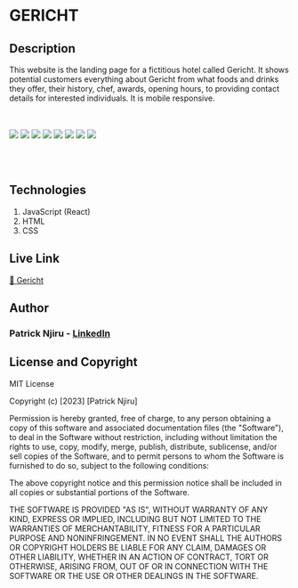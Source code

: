 <h1> GERICHT </h1>
<h2> Description </h2>
<p>
    This website is the landing page for a fictitious hotel called Gericht. It shows potential customers everything about Gericht from what foods and drinks they offer, their history, chef, awards, opening hours, to providing contact details for interested individuals. It is mobile responsive.
</p>
<br><br>
<div>
    <img src="https://i.ibb.co/pZnkJj7/Screenshot-from-2023-05-25-12-02-22.png" border="0">    
    <img src="https://i.ibb.co/kGxbGBm/Screenshot-from-2023-05-25-12-05-59.png" border="0">
    <img src="https://i.ibb.co/WcdgVtq/Screenshot-from-2023-05-22-11-08-49.png" border="0">
    <img src="https://i.ibb.co/vmpcdQD/Screenshot-from-2023-05-25-12-08-01.png" border="0">
    <img src="https://i.ibb.co/vhhpC2B/Screenshot-from-2023-05-22-15-17-13.png" border="0">
    <img src="https://i.ibb.co/bPP5nrs/Screenshot-from-2023-05-25-12-11-06.png" border="0">
    <img src="https://i.ibb.co/dQsZ34D/Screenshot-from-2023-05-25-12-13-45.png" border="0">
    <img src="https://i.ibb.co/DrwL3S9/Screenshot-from-2023-05-25-12-13-50.png" border="0">
</div>

<br><br>
## Technologies

1. JavaScript (React)
2. HTML
3. CSS

<h2> Live Link </h2>
<a href="https://gericht-hotel.netlify.app/"> 🔗 Gericht </a>

## Author
### Patrick Njiru - <a href='https://www.linkedin.com/in/patrick-njiru-7569241ba'> LinkedIn</a>

## License and Copyright

MIT License

Copyright (c) [2023] [Patrick Njiru]

Permission is hereby granted, free of charge, to any person obtaining a copy
of this software and associated documentation files (the "Software"), to deal
in the Software without restriction, including without limitation the rights
to use, copy, modify, merge, publish, distribute, sublicense, and/or sell
copies of the Software, and to permit persons to whom the Software is
furnished to do so, subject to the following conditions:

The above copyright notice and this permission notice shall be included in all
copies or substantial portions of the Software.

THE SOFTWARE IS PROVIDED "AS IS", WITHOUT WARRANTY OF ANY KIND, EXPRESS OR
IMPLIED, INCLUDING BUT NOT LIMITED TO THE WARRANTIES OF MERCHANTABILITY,
FITNESS FOR A PARTICULAR PURPOSE AND NONINFRINGEMENT. IN NO EVENT SHALL THE
AUTHORS OR COPYRIGHT HOLDERS BE LIABLE FOR ANY CLAIM, DAMAGES OR OTHER
LIABILITY, WHETHER IN AN ACTION OF CONTRACT, TORT OR OTHERWISE, ARISING FROM,
OUT OF OR IN CONNECTION WITH THE SOFTWARE OR THE USE OR OTHER DEALINGS IN THE
SOFTWARE.
